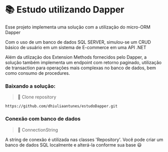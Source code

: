 # 📚 Estudo utilizando Dapper

Esse projeto implementa uma solução com a utilização do micro-ORM Dapper

Com o uso de um banco de dados SQL SERVER, simulou-se um CRUD básico de usuário em um sistema de E-commerce em uma API .NET 

Além da utlização dos Extension Methods fornecidos pelo Dapper, a solução também implementa um endpoint com retorno paginado, utilização de transaction para operações mais complexas no banco de dados, bem como consumo de procedures.

### Baixando a solução:

> 📁 Clone repository

 `https://github.com/dhiuliaantunes/estudoDapper.git`
 
 ### Conexão com banco de dados
 
 > 🔌 ConnectionString
 
A string de conexão é utilizada nas classes 'Repository'. Você pode criar um banco de dados SQL localmente e alterá-la conforme sua base 😃
